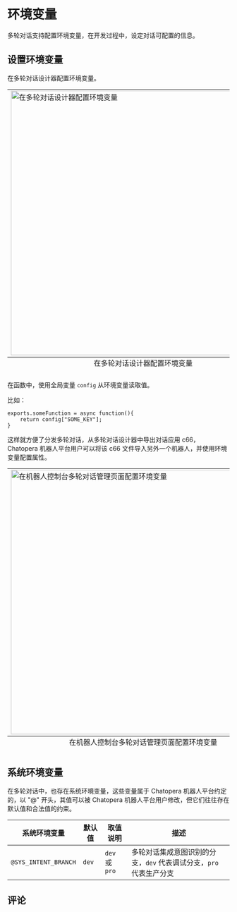 # 环境变量

多轮对话支持配置环境变量，在开发过程中，设定对话可配置的信息。

## 设置环境变量

在多轮对话设计器配置环境变量。

<table class="image">
    <caption align="bottom">在多轮对话设计器配置环境变量</caption>
    <tr>
        <td><img width="600" src="../../../images/products/platform/conversations/image2021-9-3_16-19-2.png" alt="在多轮对话设计器配置环境变量" /></td>
    </tr>
</table>


在函数中，使用全局变量 `config` 从环境变量读取值。

比如：

```
exports.someFunction = async function(){
    return config["SOME_KEY"];
}
```

这样就方便了分发多轮对话，从多轮对话设计器中导出对话应用 c66，Chatopera 机器人平台用户可以将该 c66 文件导入另外一个机器人，并使用环境变量配置属性。

<table class="image">
    <caption align="bottom">在机器人控制台多轮对话管理页面配置环境变量</caption>
    <tr>
        <td><img width="600" src="../../../images/products/platform/conversations/image2021-9-3_16-22-14.png" alt="在机器人控制台多轮对话管理页面配置环境变量" /></td>
    </tr>
</table>

## 系统环境变量

在多轮对话中，也存在系统环境变量，这些变量属于 Chatopera 机器人平台约定的，以 "@" 开头，其值可以被 Chatopera 机器人平台用户修改，但它们往往存在默认值和合法值的约束。

| 系统环境变量 | 默认值 | 取值说明 | 描述 |
| --- | --- | --- | --- |
| `@SYS_INTENT_BRANCH` | `dev` | `dev` 或 `pro` | 多轮对话集成意图识别的分支，`dev` 代表调试分支，`pro` 代表生产分支 | 


## 评论

<script src="https://utteranc.es/client.js"
        repo="chatopera/docs"
        issue-term="pathname"
        label="Comment"
        theme="github-light"
        crossorigin="anonymous"
        async>
</script>
